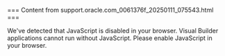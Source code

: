 === Content from support.oracle.com_0061376f_20250111_075543.html ===


We've detected that JavaScript is disabled in your browser. Visual Builder applications cannot run without JavaScript. Please enable JavaScript in your browser.


